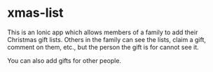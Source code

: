 # xmas-list

This is an Ionic app which allows members of a family to add their Christmas gift lists. Others in the family can see the lists, claim a gift, comment on them, etc., but the 
person the gift is for cannot see it.

You can also add gifts for other people.

